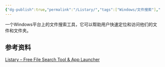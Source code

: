 ```yaml
---
{"dg-publish":true,"permalink":"/Listary/","tags":["Windows/文件搜索"],"noteIcon":""}
---
```




一个Windows平台上的文件搜索工具，它可以帮助用户快速定位和访问他们的文件和文件夹。
## 参考资料
[Listary – Free File Search Tool & App Launcher](https://www.listary.com/)